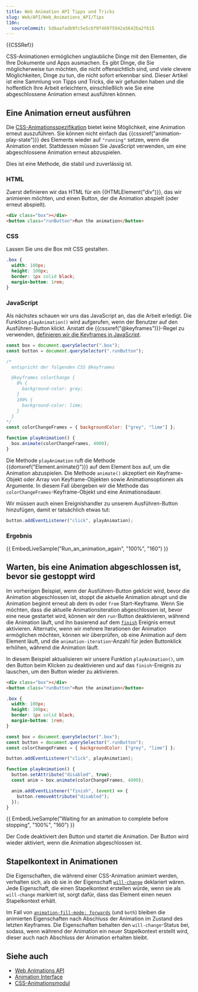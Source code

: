 ```yaml
---
title: Web Animation API Tipps und Tricks
slug: Web/API/Web_Animations_API/Tips
l10n:
  sourceCommit: 5d6aafadb9fc5e5c6f0f46975942a5642ba2f615
---
```


{{CSSRef}}

CSS-Animationen ermöglichen unglaubliche Dinge mit den Elementen, die Ihre Dokumente und Apps ausmachen. Es gibt Dinge, die Sie möglicherweise tun möchten, die nicht offensichtlich sind, und viele clevere Möglichkeiten, Dinge zu tun, die nicht sofort erkennbar sind. Dieser Artikel ist eine Sammlung von Tipps und Tricks, die wir gefunden haben und die hoffentlich Ihre Arbeit erleichtern, einschließlich wie Sie eine abgeschlossene Animation erneut ausführen können.

## Eine Animation erneut ausführen

Die [CSS-Animationsspezifikation](/de/docs/Web/CSS/CSS_animations) bietet keine Möglichkeit, eine Animation erneut auszuführen. Sie können nicht einfach das {{cssxref("animation-play-state")}} des Elements wieder auf `"running"` setzen, wenn die Animation endet. Stattdessen müssen Sie JavaScript verwenden, um eine abgeschlossene Animation erneut abzuspielen.

Dies ist eine Methode, die stabil und zuverlässig ist.

### HTML

Zuerst definieren wir das HTML für ein {{HTMLElement("div")}}, das wir animieren möchten, und einen Button, der die Animation abspielt (oder erneut abspielt).

```html
<div class="box"></div>
<button class="runButton">Run the animation</button>
```

### CSS

Lassen Sie uns die Box mit CSS gestalten.

```css
.box {
  width: 100px;
  height: 100px;
  border: 1px solid black;
  margin-bottom: 1rem;
}
```

### JavaScript

Als nächstes schauen wir uns das JavaScript an, das die Arbeit erledigt. Die Funktion `playAnimation()` wird aufgerufen, wenn der Benutzer auf den Ausführen-Button klickt. Anstatt die {{cssxref("@keyframes")}}-Regel zu verwenden, [definieren wir die Keyframes in JavaScript](/de/docs/Web/API/Web_Animations_API/Keyframe_Formats).

```js
const box = document.querySelector(".box");
const button = document.querySelector(".runButton");

/*
  entspricht der folgenden CSS @keyframes

  @keyframes colorChange {
    0% {
      background-color: grey;
    }
    100% {
      background-color: lime;
    }
  }
*/
const colorChangeFrames = { backgroundColor: ["grey", "lime"] };

function playAnimation() {
  box.animate(colorChangeFrames, 4000);
}
```

Die Methode `playAnimation` ruft die Methode {{domxref("Element.animate()")}} auf dem Element box auf, um die Animation abzuspielen. Die Methode `animate()` akzeptiert ein Keyframe-Objekt oder Array von Keyframe-Objekten sowie Animationsoptionen als Argumente. In diesem Fall übergeben wir die Methode das `colorChangeFrames`-Keyframe-Objekt und eine Animationsdauer.

Wir müssen auch einen Ereignishandler zu unserem Ausführen-Button hinzufügen, damit er tatsächlich etwas tut:

```js
button.addEventListener("click", playAnimation);
```

### Ergebnis

{{ EmbedLiveSample("Run_an_animation_again", "100%", "160") }}

## Warten, bis eine Animation abgeschlossen ist, bevor sie gestoppt wird

Im vorherigen Beispiel, wenn der Ausführen-Button geklickt wird, bevor die Animation abgeschlossen ist, stoppt die aktuelle Animation abrupt und die Animation beginnt erneut ab dem `0%` oder `from` Start-Keyframe. Wenn Sie möchten, dass die aktuelle Animationsiteration abgeschlossen ist, bevor eine neue gestartet wird, können wir den `run`-Button deaktivieren, während die Animation läuft, und ihn basierend auf dem [`finish`](/de/docs/Web/API/Animation/finish) Ereignis erneut aktivieren. Alternativ, wenn wir mehrere Iterationen der Animation ermöglichen möchten, können wir überprüfen, ob eine Animation auf dem Element läuft, und die `animation-iteration`-Anzahl für jeden Buttonklick erhöhen, während die Animation läuft.

In diesem Beispiel aktualisieren wir unsere Funktion `playAnimation()`, um den Button beim Klicken zu deaktivieren und auf das `finish`-Ereignis zu lauschen, um den Button wieder zu aktivieren.

```html hidden
<div class="box"></div>
<button class="runButton">Run the animation</button>
```

```css hidden
.box {
  width: 100px;
  height: 100px;
  border: 1px solid black;
  margin-bottom: 1rem;
}
```

```js hidden
const box = document.querySelector(".box");
const button = document.querySelector(".runButton");
const colorChangeFrames = { backgroundColor: ["grey", "lime"] };

button.addEventListener("click", playAnimation);
```

```js
function playAnimation() {
  button.setAttribute("disabled", true);
  const anim = box.animate(colorChangeFrames, 4000);

  anim.addEventListener("finish", (event) => {
    button.removeAttribute("disabled");
  });
}
```

{{ EmbedLiveSample("Waiting for an animation to complete before stopping", "100%", "160") }}

Der Code deaktiviert den Button und startet die Animation. Der Button wird wieder aktiviert, wenn die Animation abgeschlossen ist.

## Stapelkontext in Animationen

Die Eigenschaften, die während einer CSS-Animation animiert werden, verhalten sich, als ob sie in der Eigenschaft [`will-change`](/de/docs/Web/CSS/will-change) deklariert wären. Jede Eigenschaft, die einen Stapelkontext erstellen würde, wenn sie als `will-change` markiert ist, sorgt dafür, dass das Element einen neuen Stapelkontext erhält.

Im Fall von [`animation-fill-mode: forwards`](/de/docs/Web/CSS/animation-fill-mode#forwards) (und `both`) bleiben die animierten Eigenschaften nach Abschluss der Animation im Zustand des letzten Keyframes. Die Eigenschaften behalten den `will-change`-Status bei, sodass, wenn während der Animation ein neuer Stapelkontext erstellt wird, dieser auch nach Abschluss der Animation erhalten bleibt.

## Siehe auch

- [Web Animations API](/de/docs/Web/API/Web_Animations_API)
- [Animation Interface](/de/docs/Web/API/Animation/Animation)
- [CSS-Animationsmodul](/de/docs/Web/CSS/CSS_animations)
